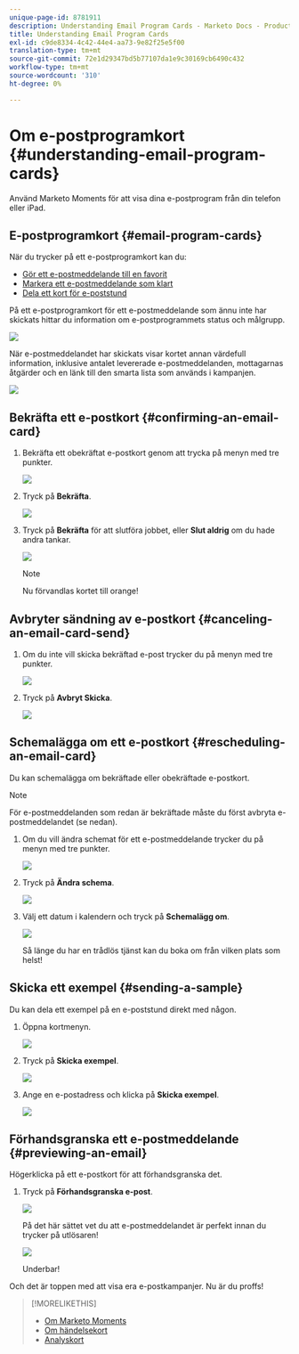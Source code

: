 ```yaml
---
unique-page-id: 8781911
description: Understanding Email Program Cards - Marketo Docs - Product Documentation
title: Understanding Email Program Cards
exl-id: c9de8334-4c42-44e4-aa73-9e82f25e5f00
translation-type: tm+mt
source-git-commit: 72e1d29347bd5b77107da1e9c30169cb6490c432
workflow-type: tm+mt
source-wordcount: '310'
ht-degree: 0%

---
```


# Om e-postprogramkort {#understanding-email-program-cards}

Använd Marketo Moments för att visa dina e-postprogram från din telefon eller iPad.

## E-postprogramkort {#email-program-cards}

När du trycker på ett e-postprogramkort kan du:

* [Gör ett e-postmeddelande till en favorit](/help/marketo/product-docs/core-marketo-concepts/mobile-apps/marketo-moments/working-with-moments/creating-a-favorite.md)
* [Markera ett e-postmeddelande som klart](/help/marketo/product-docs/core-marketo-concepts/mobile-apps/marketo-moments/working-with-moments/marking-it-done.md)
* [Dela ett kort för e-poststund](/help/marketo/product-docs/core-marketo-concepts/mobile-apps/marketo-moments/working-with-moments/sharing-a-moment.md)

På ett e-postprogramkort för ett e-postmeddelande som ännu inte har skickats hittar du information om e-postprogrammets status och målgrupp.

![](assets/image2015-7-2-9-3a33-3a47.png)

När e-postmeddelandet har skickats visar kortet annan värdefull information, inklusive antalet levererade e-postmeddelanden, mottagarnas åtgärder och en länk till den smarta lista som används i kampanjen.

![](assets/image2015-9-25-10-3a5-3a29.png)

## Bekräfta ett e-postkort {#confirming-an-email-card}

1. Bekräfta ett obekräftat e-postkort genom att trycka på menyn med tre punkter.

   ![](assets/image2015-7-16-17-3a6-3a16.png)

1. Tryck på **Bekräfta**.

   ![](assets/image2015-7-16-17-3a8-3a34.png)

1. Tryck på **Bekräfta** för att slutföra jobbet, eller **Slut aldrig** om du hade andra tankar.

   ![](assets/image2015-7-16-17-3a12-3a18.png)

   >[!NOTE]
   >
   >Nu förvandlas kortet till orange!

## Avbryter sändning av e-postkort {#canceling-an-email-card-send}

1. Om du inte vill skicka bekräftad e-post trycker du på menyn med tre punkter.

   ![](assets/image2015-7-17-9-3a50-3a49.png)

1. Tryck på **Avbryt Skicka**.

   ![](assets/image2015-7-17-9-3a52-3a54.png)

## Schemalägga om ett e-postkort {#rescheduling-an-email-card}

Du kan schemalägga om bekräftade eller obekräftade e-postkort.

>[!NOTE]
>
>För e-postmeddelanden som redan är bekräftade måste du först avbryta e-postmeddelandet (se nedan).

1. Om du vill ändra schemat för ett e-postmeddelande trycker du på menyn med tre punkter.

   ![](assets/image2015-7-17-9-3a58-3a44.png)

1. Tryck på **Ändra schema**.

   ![](assets/image2015-7-17-10-3a0-3a32.png)

1. Välj ett datum i kalendern och tryck på **Schemalägg om**.

   ![](assets/image2015-7-17-10-3a5-3a55.png)

   Så länge du har en trådlös tjänst kan du boka om från vilken plats som helst!

## Skicka ett exempel {#sending-a-sample}

Du kan dela ett exempel på en e-poststund direkt med någon.

1. Öppna kortmenyn.

   ![](assets/image2015-7-14-16-3a44-3a7.png)

1. Tryck på **Skicka exempel**.

   ![](assets/image2015-7-14-16-3a40-3a54.png)

1. Ange en e-postadress och klicka på **Skicka exempel**.

   ![](assets/image2015-7-14-17-3a2-3a32.png)

## Förhandsgranska ett e-postmeddelande {#previewing-an-email}

Högerklicka på ett e-postkort för att förhandsgranska det.

1. Tryck på **Förhandsgranska e-post**.

   ![](assets/image2015-7-14-16-3a42-3a21.png)

   På det här sättet vet du att e-postmeddelandet är perfekt innan du trycker på utlösaren!

   ![](assets/image2015-6-30-11-3a15-3a22.png)

   Underbar!

Och det är toppen med att visa era e-postkampanjer. Nu är du proffs!

>[!MORELIKETHIS]
>
>* [Om Marketo Moments](/help/marketo/product-docs/core-marketo-concepts/mobile-apps/marketo-moments/understanding-moments/understanding-marketo-moments.md)
>* [Om händelsekort](/help/marketo/product-docs/core-marketo-concepts/mobile-apps/marketo-moments/understanding-moments/understanding-event-cards.md)
>* [Analyskort](/help/marketo/product-docs/core-marketo-concepts/mobile-apps/marketo-moments/understanding-moments/understanding-analytics-cards.md)

